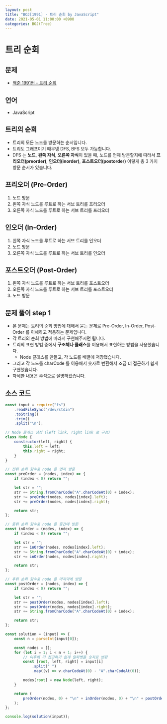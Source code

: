 ```yaml
---
layout: post
title: "BOJ[1991] - 트리 순회 by JavaScript"
date: 2021-05-01 11:00:00 +0900
categories: BOJ(Tree)
---
```


# 트리 순회

## 문제

- [백준 1991번 - 트리 순회](https://www.acmicpc.net/problem/1991)

## 언어

- JavaScript

## 트리의 순회

- 트리의 모든 노드를 방문하는 순서입니다.
- 트리도 그래프이기 때무넹 DFS, BFS 모두 가능합니다.
- DFS 는 **노드**, **왼쪽 자식**, **오른쪽 자식**이 있을 때, 노드를 언제 방문할지에 따라서 **프리오더(preorder)**, **인오더(inorder)**, **포스트오더(postorder)** 이렇게 총 3 가지 방문 순서가 있습니다.

## 프리오더 (Pre-Order)

1. 노드 방문
2. 왼쪽 자식 노드를 루트로 하는 서브 트리를 프리오더
3. 오른쪽 자식 노드를 루트로 하는 서브 트리를 프리오더

## 인오더 (In-Order)

1. 왼쪽 자식 노드를 루트로 하는 서브 트리를 인오더
2. 노드 방문
3. 오른쪽 자식 노드를 루트로 하는 서브 트리를 인오더

## 포스트오더 (Post-Order)

1. 왼쪽 자식 노드를 루트로 하는 서브 트리를 포스트오더
2. 오른쪽 자식 노드를 루트로 하는 서브 트리를 포스트오더
3. 노드 방문

## 문제 풀이 step 1

- 본 문제는 트리의 순회 방법에 대해서 묻는 문제로 Pre-Order, In-Order, Post-Order 를 이해하고 적용하는 문제입니다.
- 각 트리의 순회 방법에 따라서 구현해주시면 됩니다.
- 트리의 표현 방법 중에서 **구조체나 클래스**를 이용해서 표현하는 방법을 사용했습니다.
  - Node 클래스를 만들고, 각 노드를 배열에 저장했습니다.
- 그리고 각 노드를 charCode 를 이용해서 숫자로 변환해서 조금 더 접근하기 쉽게 구현했습니다.
- 자세한 내용은 주석으로 설명하겠습니다.

## 소스 코드

```jsx
const input = require("fs")
	.readFileSync("/dev/stdin")
	.toString()
	.trim()
	.split("\n");

// Node 클래스 생성 (left link, right link 로 구성)
class Node {
	constructor(left, right) {
		this.left = left;
		this.right = right;
	}
}

// 전위 순회 함수로 node 를 먼저 방문
const preOrder = (nodes, index) => {
	if (index < 0) return "";

	let str = "";
	str += String.fromCharCode("A".charCodeAt(0) + index);
	str += preOrder(nodes, nodes[index].left);
	str += preOrder(nodes, nodes[index].right);

	return str;
};

// 중위 순회 함수로 node 를 중간에 방문
const inOrder = (nodes, index) => {
	if (index < 0) return "";

	let str = "";
	str += inOrder(nodes, nodes[index].left);
	str += String.fromCharCode("A".charCodeAt(0) + index);
	str += inOrder(nodes, nodes[index].right);

	return str;
};

// 후위 순회 함수로 node 를 마지막에 방문
const postOrder = (nodes, index) => {
	if (index < 0) return "";

	let str = "";
	str += postOrder(nodes, nodes[index].left);
	str += postOrder(nodes, nodes[index].right);
	str += String.fromCharCode("A".charCodeAt(0) + index);

	return str;
};

const solution = (input) => {
	const n = parseInt(input[0]);

	const nodes = [];
	for (let i = 1; i < n + 1; i++) {
		// 이후에 더 접근하기 쉽게 알파벳을 숫자로 변환
		const [root, left, right] = input[i]
			.split(" ")
			.map((v) => v.charCodeAt(0) - "A".charCodeAt(0));

		nodes[root] = new Node(left, right);
	}

	return (
		preOrder(nodes, 0) + "\n" + inOrder(nodes, 0) + "\n" + postOrder(nodes, 0)
	);
};

console.log(solution(input));
```
